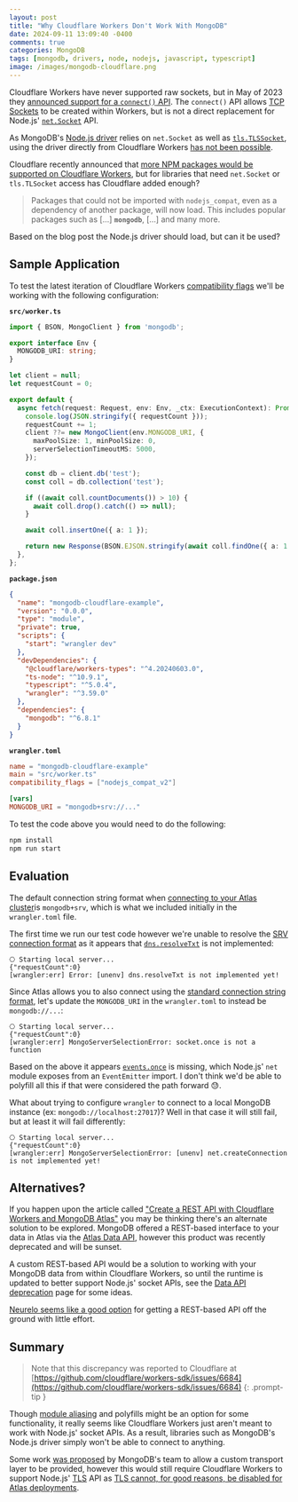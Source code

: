 ```yaml
---
layout: post
title: "Why Cloudflare Workers Don't Work With MongoDB"
date: 2024-09-11 13:09:40 -0400
comments: true
categories: MongoDB
tags: [mongodb, drivers, node, nodejs, javascript, typescript]
image: /images/mongodb-cloudflare.png
---
```

Cloudflare Workers have never supported raw sockets, but in May of 2023 they [announced support for a `connect()` API](https://blog.cloudflare.com/workers-tcp-socket-api-connect-databases/). The `connect()` API allows [TCP Sockets](https://developers.cloudflare.com/workers/runtime-apis/tcp-sockets/) to be created within Workers, but is not a direct replacement for Node.js' [`net.Socket`](https://nodejs.org/api/net.html#class-netsocket) API.

As MongoDB's [Node.js driver](https://www.mongodb.com/docs/drivers/node/current/) relies on `net.Socket` as well as [`tls.TLSSocket`](https://nodejs.org/api/tls.html#class-tlstlssocket), using the driver directly from Cloudflare Workers [has not been possible](https://www.mongodb.com/community/forums/t/cloudflare-workers-integration-is-now-possible/226708/11?u=alexbevi).

Cloudflare recently announced that [more NPM packages would be supported on Cloudflare Workers](https://blog.cloudflare.com/more-npm-packages-on-cloudflare-workers-combining-polyfills-and-native-code/), but for libraries that need `net.Socket` or `tls.TLSocket` access has Cloudflare added enough?

> Packages that could not be imported with `nodejs_compat`, even as a dependency of another package, will now load. This includes popular packages such as [...] **`mongodb`**, [...] and many more.

Based on the blog post the Node.js driver should load, but can it be used?

## Sample Application

To test the latest iteration of Cloudflare Workers [compatibility flags](https://developers.cloudflare.com/workers/configuration/compatibility-dates/#setting-compatibility-flags) we'll be working with the following configuration:

**`src/worker.ts`**
```ts
import { BSON, MongoClient } from 'mongodb';

export interface Env {
  MONGODB_URI: string;
}

let client = null;
let requestCount = 0;

export default {
  async fetch(request: Request, env: Env, _ctx: ExecutionContext): Promise<Response> {
    console.log(JSON.stringify({ requestCount }));
    requestCount += 1;
    client ??= new MongoClient(env.MONGODB_URI, {
      maxPoolSize: 1, minPoolSize: 0,
      serverSelectionTimeoutMS: 5000,
    });

    const db = client.db('test');
    const coll = db.collection('test');

    if ((await coll.countDocuments()) > 10) {
      await coll.drop().catch(() => null);
    }

    await coll.insertOne({ a: 1 });

    return new Response(BSON.EJSON.stringify(await coll.findOne({ a: 1 }), null, '  ', { relaxed: false }));
  },
};
```

**`package.json`**
```json
{
  "name": "mongodb-cloudflare-example",
  "version": "0.0.0",
  "type": "module",
  "private": true,
  "scripts": {
    "start": "wrangler dev"
  },
  "devDependencies": {
    "@cloudflare/workers-types": "^4.20240603.0",
    "ts-node": "^10.9.1",
    "typescript": "^5.0.4",
    "wrangler": "^3.59.0"
  },
  "dependencies": {
    "mongodb": "^6.8.1"
  }
}
```

**`wrangler.toml`**
```toml
name = "mongodb-cloudflare-example"
main = "src/worker.ts"
compatibility_flags = ["nodejs_compat_v2"]

[vars]
MONGODB_URI = "mongodb+srv://..."
```

To test the code above you would need to do the following:

```bash
npm install
npm run start
```

## Evaluation

The default connection string format when [connecting to your Atlas cluster](https://www.mongodb.com/docs/atlas/connect-to-database-deployment/#connect-to-your-cloud-cluster)is `mongodb+srv`, which is what we included initially in the `wrangler.toml` file.

The first time we run our test code however we're unable to resolve the [SRV connection format](https://www.mongodb.com/docs/manual/reference/connection-string/#srv-connection-format) as it appears that [`dns.resolveTxt`](https://nodejs.org/api/dns.html#dnsresolvetxthostname-callback) is not implemented:

```
⎔ Starting local server...
{"requestCount":0}
[wrangler:err] Error: [unenv] dns.resolveTxt is not implemented yet!
```

Since Atlas allows you to also connect using the [standard connection string format](https://www.mongodb.com/docs/manual/reference/connection-string/#standard-connection-string-format), let's update the `MONGODB_URI` in the `wrangler.toml` to instead be `mongodb://...`:

```
⎔ Starting local server...
{"requestCount":0}
[wrangler:err] MongoServerSelectionError: socket.once is not a function
```

Based on the above it appears [`events.once`](https://nodejs.org/api/events.html#eventsonceemitter-name-options) is missing, which Node.js' `net` module exposes from an `EventEmitter` import. I don't think we'd be able to polyfill all this if that were considered the path forward 😓.

What about trying to configure `wrangler` to connect to a local MongoDB instance (ex: `mongodb://localhost:27017`)? Well in that case it will still fail, but at least it will fail differently:

```
⎔ Starting local server...
{"requestCount":0}
[wrangler:err] MongoServerSelectionError: [unenv] net.createConnection is not implemented yet!
```

## Alternatives?

If you happen upon the article called ["Create a REST API with Cloudflare Workers and MongoDB Atlas"](https://www.mongodb.com/developer/products/atlas/cloudflare-worker-rest-api/) you may be thinking there's an alternate solution to be explored. MongoDB offered a REST-based interface to your data in Atlas via the [Atlas Data API](https://www.mongodb.com/docs/atlas/app-services/data-api/), however this product was recently deprecated and will be sunset.

A custom REST-based API would be a solution to working with your MongoDB data from within Cloudflare Workers, so until the runtime is updated to better support Node.js' socket APIs, see the [Data API deprecation](https://www.mongodb.com/docs/atlas/app-services/data-api/data-api-deprecation) page for some ideas.

[Neurelo seems like a good option](https://docs.neurelo.com/guides/mongodb-atlas-migrate-rest-data-apis-to-neurelo) for getting a REST-based API off the ground with little effort.

## Summary

> Note that this discrepancy was reported to Cloudflare at [https://github.com/cloudflare/workers-sdk/issues/6684](https://github.com/cloudflare/workers-sdk/issues/6684)
{: .prompt-tip }

Though [module aliasing](https://developers.cloudflare.com/workers/wrangler/configuration/#module-aliasing) and polyfills might be an option for some functionality, it really seems like Cloudflare Workers just aren't meant to work with Node.js' socket APIs. As a result, libraries such as MongoDB's Node.js driver simply won't be able to connect to anything.

Some work [was proposed](https://jira.mongodb.org/browse/NODE-4785) by MongoDB's team to allow a custom transport layer to be provided, however this would still require Cloudflare Workers to support Node.js' [TLS](https://nodejs.org/api/tls.html) API as [TLS cannot, for good reasons, be disabled for Atlas deployments](https://www.mongodb.com/docs/atlas/reference/faq/security/#can-i-disable-tls-on-my-deployment-).
